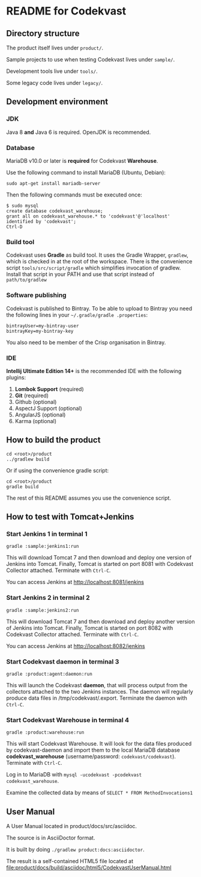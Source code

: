 # README for Codekvast

## Directory structure

The product itself lives under `product/`.

Sample projects to use when testing Codekvast lives under `sample/`.

Development tools live under `tools/`.

Some legacy code lives under `legacy/`.

## Development environment

### JDK

Java 8 **and** Java 6 is required. OpenJDK is recommended.

### Database

MariaDB v10.0 or later is **required** for Codekvast **Warehouse**.

Use the following command to install MariaDB (Ubuntu, Debian):

    sudo apt-get install mariadb-server
    
Then the following commands must be executed once:
    
    $ sudo mysql
    create database codekvast_warehouse;
    grant all on codekvast_warehouse.* to 'codekvast'@'localhost' identified by 'codekvast';
    Ctrl-D
    
### Build tool

Codekvast uses **Gradle** as build tool. It uses the Gradle Wrapper, `gradlew`, which is checked in at the root of the workspace.
There is the convenience script `tools/src/script/gradle` which simplifies invocation of gradlew. Install that script in your PATH
and use that script instead of `path/to/gradlew`

### Software publishing
Codekvast is published to Bintray. To be able to upload to Bintray you need the following lines in your `~/.gradle/gradle
.properties`:

    bintrayUser=my-bintray-user
    bintrayKey=my-bintray-key

You also need to be member of the Crisp organisation in Bintray.

### IDE

**Intellij Ultimate Edition 14+** is the recommended IDE with the following plugins:

1. **Lombok Support** (required)
1. **Git** (required)
1. Github (optional)
1. AspectJ Support (optional)
1. AngularJS (optional)
1. Karma (optional)

## How to build the product
    cd <root>/product
    ../gradlew build

Or if using the convenience gradle script:

    cd <root>/product
    gradle build

The rest of this README assumes you use the convenience script.

## How to test with Tomcat+Jenkins

### Start Jenkins 1 in terminal 1

    gradle :sample:jenkins1:run

This will download Tomcat 7 and then download and deploy one version of Jenkins into Tomcat. Finally, Tomcat is started on port 8081 with 
Codekvast Collector attached.
Terminate with `Ctrl-C`.

You can access Jenkins at [http://localhost:8081/jenkins](http://localhost:8081/jenkins)

### Start Jenkins 2 in terminal 2

    gradle :sample:jenkins2:run

This will download Tomcat 7 and then download and deploy another version of Jenkins into Tomcat. Finally, Tomcat is started on port 8082 
with 
Codekvast Collector attached.
Terminate with `Ctrl-C`.

You can access Jenkins at [http://localhost:8082/jenkins](http://localhost:8082/jenkins)

### Start Codekvast daemon in terminal 3

    gradle :product:agent:daemon:run

This will launch the Codekvast **daemon**, that will process output from the collectors attached to the two Jenkins instances.
The daemon will regularly produce data files in /tmp/codekvast/.export.
Terminate the daemon with `Ctrl-C`.

### Start Codekvast Warehouse in terminal 4

    gradle :product:warehouse:run

This will start Codekvast Warehouse. It will look for the data files produced by codekvast-daemon and import them to the
local MariaDB database **codekvast_warehouse** (username/password: `codekvast/codekvast`).
Terminate with `Ctrl-C`.

Log in to MariaDB with `mysql -ucodekvast -pcodekvast codekvast_warehouse`.

Examine the collected data by means of `SELECT * FROM MethodInvocations1`

## User Manual

A User Manual located in product/docs/src/asciidoc.

The source is in AsciiDoctor format.

It is built by doing `./gradlew product:docs:asciidoctor`.

The result is a self-contained HTML5 file located at [file:product/docs/build/asciidoc/html5/CodekvastUserManual.html]()
